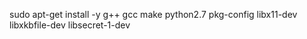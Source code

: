 sudo apt-get install -y g++ gcc make python2.7 pkg-config libx11-dev libxkbfile-dev libsecret-1-dev

